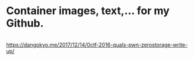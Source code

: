 # Container images, text,... for my Github.

```python 

```

https://dangokyo.me/2017/12/14/0ctf-2016-quals-pwn-zerostorage-write-up/


